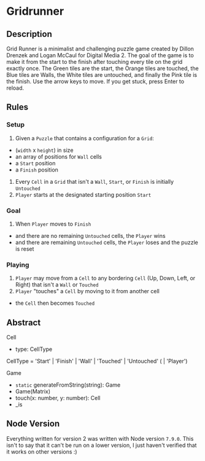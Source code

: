 # Gridrunner

## Description
Grid Runner is a minimalist and challenging puzzle game created by Dillon Drenzek and Logan McCaul for Digital Media 2. The goal of the game is to make it from the start to the finish after touching every tile on the grid exactly once. The Green tiles are the start, the Orange tiles are touched, the Blue tiles are Walls, the White tiles are untouched, and finally the Pink tile is the finish. Use the arrow keys to move. If you get stuck, press Enter to reload.





## Rules

### Setup
1. Given a `Puzzle` that contains a configuration for a `Grid`:
  - (`width` x `height`) in size
  - an array of positions for `Wall` cells
  - a `Start` position
  - a `Finish` position
1. Every `Cell` in a `Grid` that isn't a `Wall`, `Start`, or `Finish` is initially `Untouched`
1. `Player` starts at the designated starting position `Start`

### Goal
1. When `Player` moves to `Finish`
  - and there are no remaining `Untouched` cells, the `Player` wins
  - and there are remaining `Untouched` cells, the `Player` loses and the puzzle is reset

### Playing
1. `Player` may move from a `Cell` to any bordering `Cell` (Up, Down, Left, or Right) that isn't a `Wall` or `Touched`
1. `Player` "touches" a `Cell` by moving to it from another cell
  - the `Cell` then becomes `Touched`



## Abstract

Cell
- type: CellType

CellType = 'Start' | 'Finish' | 'Wall' | 'Touched' | 'Untouched' ( | 'Player')

Game
- `static` generateFromString(string): Game
- Game(Matrix<Cell>)
- touch(x: number, y: number): Cell
- \_is

## Node Version
Everything written for version 2 was written with Node version `7.9.0`. This isn't to say that it can't be run on a lower version, I just haven't verified that it works on other versions :)
